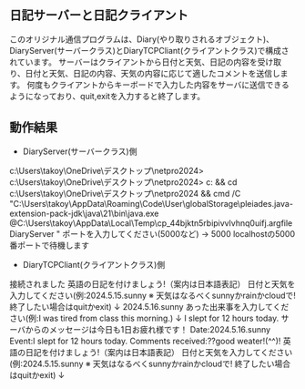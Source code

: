 ## 日記サーバーと日記クライアント

このオリジナル通信プログラムは、Diary(やり取りされるオブジェクト)、DiaryServer(サーバークラス)とDiaryTCPCliant(クライアントクラス)で構成されています。
サーバーはクライアントから日付と天気、日記の内容を受け取り、日付と天気、日記の内容、天気の内容に応じて適したコメントを送信します。
何度もクライアントからキーボードで入力した内容をサーバに送信できるようになっており、quit,exitを入力すると終了します。


## 動作結果

- DiaryServer(サーバークラス)側

c:\Users\takoy\OneDrive\デスクトップ\netpro2024>
c:\Users\takoy\OneDrive\デスクトップ\netpro2024> c: && cd c:\Users\takoy\OneDrive\デスクトップ\netpro2024 && cmd /C "C:\Users\takoy\AppData\Roaming\Code\User\globalStorage\pleiades.java-extension-pack-jdk\java\21\bin\java.exe @C:\Users\takoy\AppData\Local\Temp\cp_44bjktn5rbipivvlvhnq0uifj.argfile DiaryServer "
ポートを入力してください(5000など) → 5000
localhostの5000番ポートで待機します

- DiaryTCPCliant(クライアントクラス)側

接続されました
英語の日記を付けましょう!（案内は日本語表記）
日付と天気を入力してください(例:2024.5.15.sunny ※ 天気はなるべくsunnyかrainかcloudで! 終了したい場合はquitかexit) ↓
2024.5.16.sunny 
あった出来事を入力してください(例:I was tired from class this morning.) ↓
I slept for 12 hours today.
サーバからのメッセージは今日も1日お疲れ様です！
Date:2024.5.16.sunny
Event:I slept for 12 hours today.
Comments received:??good weater!(^^)!
英語の日記を付けましょう!（案内は日本語表記）
日付と天気を入力してください(例:2024.5.15.sunny ※ 天気はなるべくsunnyかrainかcloudで! 終了したい場合はquitかexit) ↓
